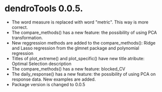 # dendroTools 0.0.5.

* The word measure is replaced with word "metric". This way is more correct. 
* The compare_methods() has a new feature: the possibility of using PCA transformation. 
* New reggression methods are added to the compare_methods(): Ridge and Lasso regression from the glmnet package and polynomial regression
* Titles of plot_extreme() and plot_specific() have new title atribute: Optimal Selection description
* The compare_methods() has a new feature: blocked_CV
* The daily_response() has a new feature: the possibility of using PCA on response data. New examples are added. 
* Package version is changed to 0.0.5
